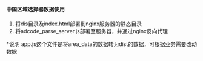 #### 中国区域选择器数据使用

1. 将dis目录及index.html部署到nginx服务器的静态目录
2. 将adcode_parse_server.js部署至服务器，并通过nginx反向代理

*说明
app.js这个文件是将area_data的数据转为dist的数据，可根据业务需要改动数据